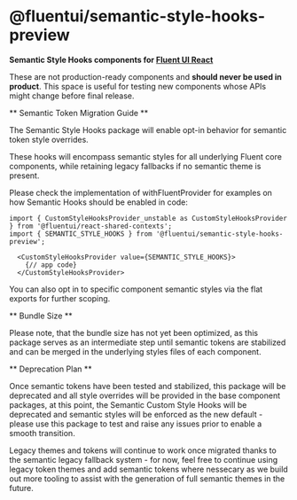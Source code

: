 # @fluentui/semantic-style-hooks-preview

**Semantic Style Hooks components for [Fluent UI React](https://react.fluentui.dev/)**

These are not production-ready components and **should never be used in product**. This space is useful for testing new components whose APIs might change before final release.

** Semantic Token Migration Guide **

The Semantic Style Hooks package will enable opt-in behavior for semantic token style overrides.

These hooks will encompass semantic styles for all underlying Fluent core components, while retaining legacy fallbacks if no semantic theme is present.

Please check the implementation of withFluentProvider for examples on how Semantic Hooks should be enabled in code:

```
import { CustomStyleHooksProvider_unstable as CustomStyleHooksProvider } from '@fluentui/react-shared-contexts';
import { SEMANTIC_STYLE_HOOKS } from '@fluentui/semantic-style-hooks-preview';

  <CustomStyleHooksProvider value={SEMANTIC_STYLE_HOOKS}>
    {// app code}
  </CustomStyleHooksProvider>
```

You can also opt in to specific component semantic styles via the flat exports for further scoping.

** Bundle Size **

Please note, that the bundle size has not yet been optimized, as this package serves as an intermediate step until semantic tokens are stabilized and can be merged in the underlying styles files of each component.

** Deprecation Plan **

Once semantic tokens have been tested and stabilized, this package will be deprecated and all style overrides will be provided in the base component packages, at this point, the Semantic Custom Style Hooks will be deprecated and semantic styles will be enforced as the new default - please use this package to test and raise any issues prior to enable a smooth transition.

Legacy themes and tokens will continue to work once migrated thanks to the semantic legacy fallback system - for now, feel free to continue using legacy token themes and add semantic tokens where nessecary as we build out more tooling to assist with the generation of full semantic themes in the future.
